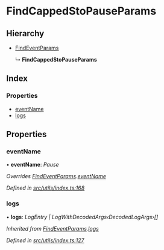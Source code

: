 # FindCappedStoPauseParams

## Hierarchy

* [FindEventParams](../interfaces/_utils_index_.findeventparams.md)

  ↳ **FindCappedStoPauseParams**

## Index

### Properties

* [eventName](../interfaces/_utils_index_.findcappedstopauseparams.md#eventname)
* [logs](../interfaces/_utils_index_.findcappedstopauseparams.md#logs)

## Properties

### eventName

• **eventName**: _Pause_

_Overrides_ [_FindEventParams_](../interfaces/_utils_index_.findeventparams.md)_._[_eventName_](../interfaces/_utils_index_.findeventparams.md#eventname)

_Defined in_ [_src/utils/index.ts:168_](https://github.com/PolymathNetwork/polymath-sdk/blob/e8bbc1e/src/utils/index.ts#L168)

### logs

• **logs**: _LogEntry \| LogWithDecodedArgs‹DecodedLogArgs›\[\]_

_Inherited from_ [_FindEventParams_](../interfaces/_utils_index_.findeventparams.md)_._[_logs_](../interfaces/_utils_index_.findeventparams.md#logs)

_Defined in_ [_src/utils/index.ts:127_](https://github.com/PolymathNetwork/polymath-sdk/blob/e8bbc1e/src/utils/index.ts#L127)

